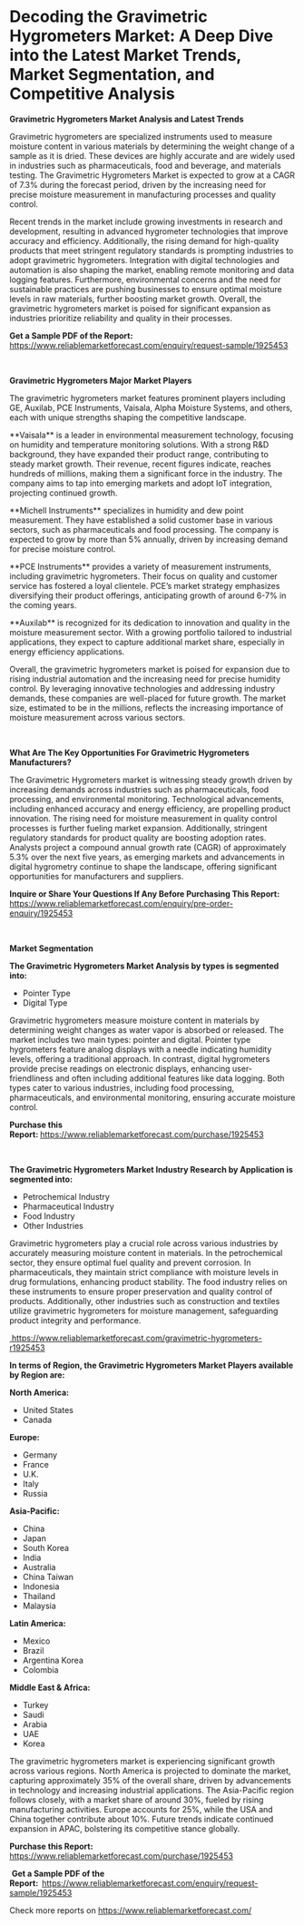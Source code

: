 <p><h1>Decoding the Gravimetric Hygrometers Market: A Deep Dive into the Latest Market Trends, Market Segmentation, and Competitive Analysis</h1></p><p><strong>Gravimetric Hygrometers Market Analysis and Latest Trends</strong></p>
<p><p>Gravimetric hygrometers are specialized instruments used to measure moisture content in various materials by determining the weight change of a sample as it is dried. These devices are highly accurate and are widely used in industries such as pharmaceuticals, food and beverage, and materials testing. The Gravimetric Hygrometers Market is expected to grow at a CAGR of 7.3% during the forecast period, driven by the increasing need for precise moisture measurement in manufacturing processes and quality control. </p><p>Recent trends in the market include growing investments in research and development, resulting in advanced hygrometer technologies that improve accuracy and efficiency. Additionally, the rising demand for high-quality products that meet stringent regulatory standards is prompting industries to adopt gravimetric hygrometers. Integration with digital technologies and automation is also shaping the market, enabling remote monitoring and data logging features. Furthermore, environmental concerns and the need for sustainable practices are pushing businesses to ensure optimal moisture levels in raw materials, further boosting market growth. Overall, the gravimetric hygrometers market is poised for significant expansion as industries prioritize reliability and quality in their processes.</p></p>
<p><strong>Get a Sample PDF of the Report:&nbsp;</strong> <a href="https://www.reliablemarketforecast.com/enquiry/request-sample/1925453?utm_campaign=1102&utm_medium=2&utm_source=Github&utm_content=ia&utm_term=15012025&utm_id=gravimetric-hygrometers">https://www.reliablemarketforecast.com/enquiry/request-sample/1925453</a></p>
<p>&nbsp;</p>
<p><strong>Gravimetric Hygrometers Major Market Players</strong></p>
<p><p>The gravimetric hygrometers market features prominent players including GE, Auxilab, PCE Instruments, Vaisala, Alpha Moisture Systems, and others, each with unique strengths shaping the competitive landscape.</p><p>**Vaisala** is a leader in environmental measurement technology, focusing on humidity and temperature monitoring solutions. With a strong R&D background, they have expanded their product range, contributing to steady market growth. Their revenue, recent figures indicate, reaches hundreds of millions, making them a significant force in the industry. The company aims to tap into emerging markets and adopt IoT integration, projecting continued growth.</p><p>**Michell Instruments** specializes in humidity and dew point measurement. They have established a solid customer base in various sectors, such as pharmaceuticals and food processing. The company is expected to grow by more than 5% annually, driven by increasing demand for precise moisture control.</p><p>**PCE Instruments** provides a variety of measurement instruments, including gravimetric hygrometers. Their focus on quality and customer service has fostered a loyal clientele. PCE’s market strategy emphasizes diversifying their product offerings, anticipating growth of around 6-7% in the coming years.</p><p>**Auxilab** is recognized for its dedication to innovation and quality in the moisture measurement sector. With a growing portfolio tailored to industrial applications, they expect to capture additional market share, especially in energy efficiency applications.</p><p>Overall, the gravimetric hygrometers market is poised for expansion due to rising industrial automation and the increasing need for precise humidity control. By leveraging innovative technologies and addressing industry demands, these companies are well-placed for future growth. The market size, estimated to be in the millions, reflects the increasing importance of moisture measurement across various sectors.</p></p>
<p>&nbsp;</p>
<p><strong>What Are The Key Opportunities For Gravimetric Hygrometers Manufacturers?</strong></p>
<p><p>The Gravimetric Hygrometers market is witnessing steady growth driven by increasing demands across industries such as pharmaceuticals, food processing, and environmental monitoring. Technological advancements, including enhanced accuracy and energy efficiency, are propelling product innovation. The rising need for moisture measurement in quality control processes is further fueling market expansion. Additionally, stringent regulatory standards for product quality are boosting adoption rates. Analysts project a compound annual growth rate (CAGR) of approximately 5.3% over the next five years, as emerging markets and advancements in digital hygrometry continue to shape the landscape, offering significant opportunities for manufacturers and suppliers.</p></p>
<p><strong>Inquire or Share Your Questions If Any Before Purchasing This Report:</strong> <a href="https://www.reliablemarketforecast.com/enquiry/pre-order-enquiry/1925453?utm_campaign=1102&utm_medium=2&utm_source=Github&utm_content=ia&utm_term=15012025&utm_id=gravimetric-hygrometers">https://www.reliablemarketforecast.com/enquiry/pre-order-enquiry/1925453</a></p>
<p>&nbsp;</p>
<p><strong>Market Segmentation</strong></p>
<p><strong>The Gravimetric Hygrometers Market Analysis by types is segmented into:</strong></p>
<p><ul><li>Pointer Type</li><li>Digital Type</li></ul></p>
<p><p>Gravimetric hygrometers measure moisture content in materials by determining weight changes as water vapor is absorbed or released. The market includes two main types: pointer and digital. Pointer type hygrometers feature analog displays with a needle indicating humidity levels, offering a traditional approach. In contrast, digital hygrometers provide precise readings on electronic displays, enhancing user-friendliness and often including additional features like data logging. Both types cater to various industries, including food processing, pharmaceuticals, and environmental monitoring, ensuring accurate moisture control.</p></p>
<p><strong>Purchase this Report:&nbsp;</strong><a href="https://www.reliablemarketforecast.com/purchase/1925453?utm_campaign=1102&utm_medium=2&utm_source=Github&utm_content=ia&utm_term=15012025&utm_id=gravimetric-hygrometers">https://www.reliablemarketforecast.com/purchase/1925453</a></p>
<p>&nbsp;</p>
<p><strong>The Gravimetric Hygrometers Market Industry Research by Application is segmented into:</strong></p>
<p><ul><li>Petrochemical Industry</li><li>Pharmaceutical Industry</li><li>Food Industry</li><li>Other Industries</li></ul></p>
<p><p>Gravimetric hygrometers play a crucial role across various industries by accurately measuring moisture content in materials. In the petrochemical sector, they ensure optimal fuel quality and prevent corrosion. In pharmaceuticals, they maintain strict compliance with moisture levels in drug formulations, enhancing product stability. The food industry relies on these instruments to ensure proper preservation and quality control of products. Additionally, other industries such as construction and textiles utilize gravimetric hygrometers for moisture management, safeguarding product integrity and performance.</p></p>
<p><a href="https://www.reliablemarketforecast.com/gravimetric-hygrometers-r1925453?utm_campaign=1102&utm_medium=2&utm_source=Github&utm_content=ia&utm_term=15012025&utm_id=gravimetric-hygrometers">&nbsp;https://www.reliablemarketforecast.com/gravimetric-hygrometers-r1925453</a></p>
<p><strong>In terms of Region, the Gravimetric Hygrometers Market Players available by Region are:</strong></p>
<p>
    <p> <strong> North America: </strong>
        <ul>
            <li>United States</li>
            <li>Canada</li>
        </ul>
        </p> 
    <p> <strong> Europe: </strong>
        <ul>
            <li>Germany</li>
            <li>France</li>
            <li>U.K.</li>
            <li>Italy</li>
            <li>Russia</li>
        </ul>
        </p> 
    <p> <strong> Asia-Pacific: </strong>
        <ul>
            <li>China</li>
            <li>Japan</li>
            <li>South Korea</li>
            <li>India</li>
            <li>Australia</li>
            <li>China Taiwan</li>
            <li>Indonesia</li>
            <li>Thailand</li>
            <li>Malaysia</li>
        </ul>
        </p> 
    <p> <strong> Latin America: </strong>
        <ul>
            <li>Mexico</li>
            <li>Brazil</li>
            <li>Argentina Korea</li>
            <li>Colombia</li>
        </ul>
        </p> 
    <p> <strong> Middle East & Africa: </strong>
        <ul>
            <li>Turkey</li>
            <li>Saudi</li>
            <li>Arabia</li>
            <li>UAE</li>
            <li>Korea</li>
        </ul>
    </p>
    </p>
<p><p>The gravimetric hygrometers market is experiencing significant growth across various regions. North America is projected to dominate the market, capturing approximately 35% of the overall share, driven by advancements in technology and increasing industrial applications. The Asia-Pacific region follows closely, with a market share of around 30%, fueled by rising manufacturing activities. Europe accounts for 25%, while the USA and China together contribute about 10%. Future trends indicate continued expansion in APAC, bolstering its competitive stance globally.</p></p>
<p><strong>Purchase this Report: </strong><a href="https://www.reliablemarketforecast.com/purchase/1925453?utm_campaign=1102&utm_medium=2&utm_source=Github&utm_content=ia&utm_term=15012025&utm_id=gravimetric-hygrometers">https://www.reliablemarketforecast.com/purchase/1925453</a></p>
<p>&nbsp;<strong>Get a Sample PDF of the Report:&nbsp;&nbsp;</strong><a href="https://www.reliablemarketforecast.com/enquiry/request-sample/1925453?utm_campaign=1102&utm_medium=2&utm_source=Github&utm_content=ia&utm_term=15012025&utm_id=gravimetric-hygrometers">https://www.reliablemarketforecast.com/enquiry/request-sample/1925453</a></p>
<p><strong></strong></p>
<p>Check more reports on <a href="https://www.reliablemarketforecast.com/?utm_campaign=1102&utm_medium=2&utm_source=Github&utm_content=ia&utm_term=15012025&utm_id=gravimetric-hygrometers">https://www.reliablemarketforecast.com/</a></p>